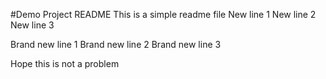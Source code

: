#Demo Project README
This is a simple readme file
New line 1
New line 2
New line 3

Brand new line 1
Brand new line 2
Brand new line 3

Hope this is not a problem